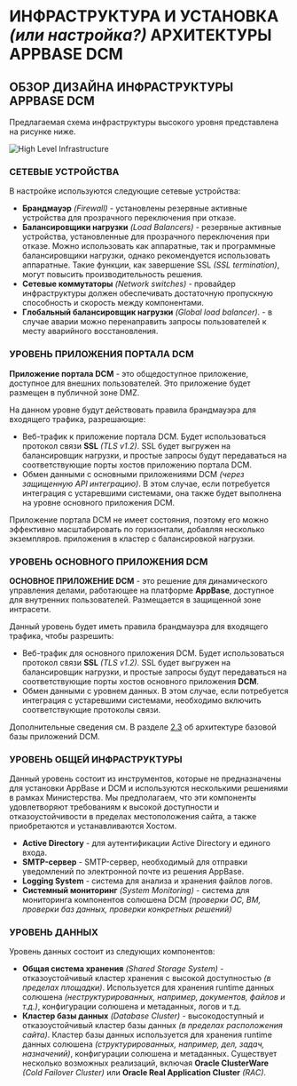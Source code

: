 # ИНФРАСТРУКТУРА И УСТАНОВКА _(или настройка?)_ АРХИТЕКТУРЫ APPBASE DCM

## ОБЗОР ДИЗАЙНА ИНФРАСТРУКТУРЫ APPBASE DCM

Предлагаемая схема инфраструктуры высокого уровня представлена на рисунке ниже.

![High Level Infrastructure](https://github.com/CrappyCodeMaker/ECCENTEX-KNOWLEGE/blob/main/Content/1%20Start%20work/1.2%20AppBase/IMG/HighLevelInfrastructure.png)

### СЕТЕВЫЕ УСТРОЙСТВА

В настройке используются следующие сетевые устройства:
* **Брандмауэр** _(Firewall)_ - установлены резервные активные устройства для прозрачного переключения при отказе.
* **Балансировщики нагрузки** _(Load Balancers)_ - резервные активные устройства, установленные для прозрачного переключения при отказе. Можно использовать как аппаратные, так и программные балансировщики нагрузки, однако рекомендуется использовать аппаратные. Такие функции, как завершение SSL _(SSL termination)_, могут повысить производительность решения.
* **Сетевые коммутаторы** _(Network switches)_ - провайдер инфраструктуры должен обеспечивать достаточную пропускную способность и скорость между компонентами.
* **Глобальный балансировщик нагрузки** _(Global load balancer)_. - в случае аварии можно перенаправить запросы пользователей к месту аварийного восстановления.

### УРОВЕНЬ ПРИЛОЖЕНИЯ ПОРТАЛА DCM

**Приложение портала DCM** - это общедоступное приложение, доступное для внешних пользователей. Это приложение
будет размещен в публичной зоне DMZ.

На данном уровне будут действовать правила брандмауэра для входящего трафика, разрешающие:
* Веб-трафик к приложение портала DCM. Будет использоваться протокол связи **SSL** _(TLS v1.2)_. SSL будет выгружен на балансировщик нагрузки, и простые запросы будут передаваться на соответствующие порты хостов приложению портала DCM.
* Обмен данными с основными приложениями DCM _(через защищенную API интеграцию)_. В этом случае, если потребуется интеграция с устаревшими системами, она также будет выполнена на уровне основного приложения DCM.

Приложение портала DCM не имеет состояния, поэтому его можно эффективно масштабировать по горизонтали, добавляя несколько экземпляров.
приложения в кластер с балансировкой нагрузки.

### УРОВЕНЬ ОСНОВНОГО ПРИЛОЖЕНИЯ DCM

**ОСНОВНОЕ ПРИЛОЖЕНИЕ DCM** - это решение для динамического управления делами, работающее на платформе **AppBase**, доступное для внутренних пользователей. Размещается в защищенной зоне интрасети.

Данный уровень будет иметь правила брандмауэра для входящего трафика, чтобы разрешить:
  * Веб-трафик для основного приложения DCM. Будет использоваться протокол связи **SSL** _(TLS v1.2)_. SSL будет выгружен на балансировщик нагрузки, и простые запросы будут передаваться на соответствующие порты хостов основного приложения **DCM**.
  * Обмен данными с уровнем данных. В этом случае, если потребуется интеграция с устаревшими системами, необходимо включить соответствующие протоколы связи.

Дополнительные сведения см. В разделе [2.3](link) об архитектуре базовой базы приложений DCM.

### УРОВЕНЬ ОБЩЕЙ ИНФРАСТРУКТУРЫ

Данный уровень состоит из инструментов, которые не предназначены для установки AppBase и DCM и используются несколькими решениями в рамках Министерства. Мы предполагаем, что эти компоненты удовлетворяют требованиям к высокой доступности и отказоустойчивости в пределах местоположения сайта, а также приобретаются и устанавливаются Хостом.

* **Active Directory** - для аутентификации Active Directory и единого входа.
* **SMTP-сервер** - SMTP-сервер, необходимый для отправки уведомлений по электронной почте из решения AppBase.
* **Logging System** - система для анализа и хранения файлов логов.
* **Системный мониторинг** _(System Monitoring)_ - система для мониторинга компонентов солюшена DCM _(проверки ОС, ВМ, проверки баз данных, проверки конкретных решений)_

### УРОВЕНЬ ДАННЫХ

Уровень данных состоит из следующих компонентов:
* **Общая система хранения** _(Shared Storage System)_ - отказоустойчивый кластер хранения с высокой доступностью _(в пределах площадки)_. Используется для хранения runtime данных солюшена _(неструктурированных, например, документов, файлов и т.д.)_, конфигурации солюшена и метаданных, логов и т.д.
* **Кластер базы данных** _(Database Cluster)_ - высокодоступный и отказоустойчивый кластер базы данных _(в пределах расположения сайта)_. Кластер базы данных используется для хранения runtime данных солюшена _(структурированных, например, дел, задач, назначений)_, конфигурации солюшена и метаданных. Существует несколько возможных реализаций, включая **Oracle ClusterWare** _(Cold Failover Cluster)_ или **Oracle Real Application Cluster** _(RAC)_.